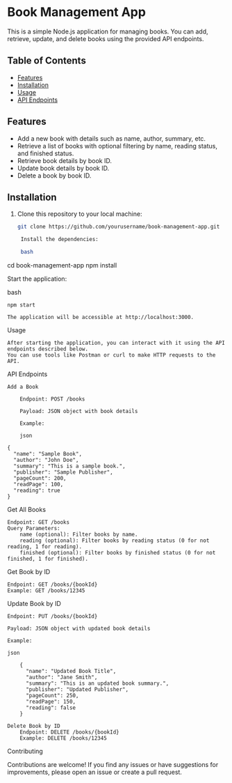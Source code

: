 # Book Management App

This is a simple Node.js application for managing books. You can add, retrieve, update, and delete books using the provided API endpoints.

## Table of Contents

- [Features](#features)
- [Installation](#installation)
- [Usage](#usage)
- [API Endpoints](#api-endpoints)


## Features

- Add a new book with details such as name, author, summary, etc.
- Retrieve a list of books with optional filtering by name, reading status, and finished status.
- Retrieve book details by book ID.
- Update book details by book ID.
- Delete a book by book ID.

## Installation

1. Clone this repository to your local machine:

   ```bash
   git clone https://github.com/yourusername/book-management-app.git

    Install the dependencies:

    bash

cd book-management-app
npm install

Start the application:

bash

    npm start

    The application will be accessible at http://localhost:3000.

Usage

    After starting the application, you can interact with it using the API endpoints described below.
    You can use tools like Postman or curl to make HTTP requests to the API.

API Endpoints

    Add a Book

        Endpoint: POST /books

        Payload: JSON object with book details

        Example:

        json

    {
      "name": "Sample Book",
      "author": "John Doe",
      "summary": "This is a sample book.",
      "publisher": "Sample Publisher",
      "pageCount": 200,
      "readPage": 100,
      "reading": true
    }

Get All Books

    Endpoint: GET /books
    Query Parameters:
        name (optional): Filter books by name.
        reading (optional): Filter books by reading status (0 for not reading, 1 for reading).
        finished (optional): Filter books by finished status (0 for not finished, 1 for finished).

Get Book by ID

    Endpoint: GET /books/{bookId}
    Example: GET /books/12345

Update Book by ID

    Endpoint: PUT /books/{bookId}

    Payload: JSON object with updated book details

    Example:

    json

        {
          "name": "Updated Book Title",
          "author": "Jane Smith",
          "summary": "This is an updated book summary.",
          "publisher": "Updated Publisher",
          "pageCount": 250,
          "readPage": 150,
          "reading": false
        }

    Delete Book by ID
        Endpoint: DELETE /books/{bookId}
        Example: DELETE /books/12345

Contributing

Contributions are welcome! If you find any issues or have suggestions for improvements, please open an issue or create a pull request.
